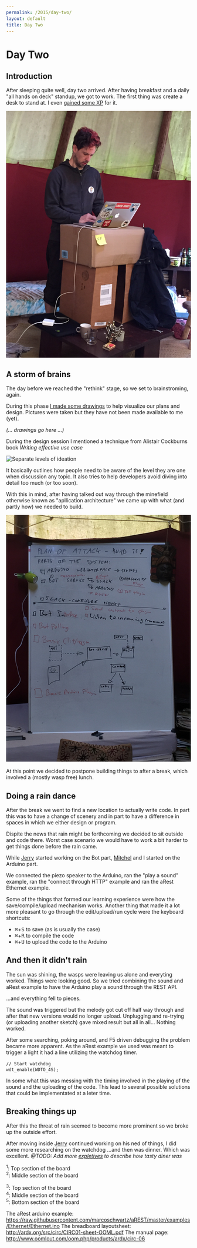 ```yaml
---
permalink: /2015/day-two/
layout: default
title: Day Two
---
```


# Day Two

## Introduction

After sleeping quite well, day two arrived. After having breakfast and a daily
"all hands on deck" standup, we got to work. The first thing was create a desk
to stand at. I even [gained some XP](https://twitter.com/shochdoerfer/status/636475360855654400)
for it.

![My standing desk](./day-02-standing-desk-01.jpg "My standing desk")

## A storm of brains

The day before we reached the "rethink" stage, so we set to brainstroming,
again.

During this phase [I made some drawings](https://twitter.com/Richard_Tuin/status/636480721612341248/)
to help visualize our plans and design. Pictures were taken but they have not
been made available to me (yet).

_(... drawings go here ...)_

During the design session I mentioned a technique from Alistair Cockburns book
_Writing effective use case_

![Separate levels of ideation](https://pjhobday.files.wordpress.com/2010/05/uc-goals.jpg "Separate levels of ideation")

It basically outlines how people need to be aware of the level they are one when
discussion any topic. It also tries to help developers avoid diving into detail
too much (or too soon).

With this in mind, after having talked out way through the minefield otherwise
known as "apllication architecture" we came up with what (and partly how) we
needed to build.

![Third photo of the whiteboard](./day-02-whiteboard-01.jpg "Third photo of the whiteboard")

At this point we decided to postpone building things to after a break, which
involved a (mostly wasp free) lunch.

## Doing a rain dance

After the break we went to find a new location to actually write code. In part
this was to have a change of scenery and in part to have a difference in spaces
in which we either design or program.

Dispite the news that rain might be forthcoming we decided to sit outside and
code there. Worst case scenario we would have to work a bit harder to get things
done before the rain came.

While [Jerry] started working on the Bot part, [Mitchel] and I started on the
Arduino part.

We connected the piezo speaker to the Arduino, ran the "play a sound" example,
ran the "connect through HTTP" example and ran the aRest Ethernet example.

Some of the things that formed our learning experience were how the
save/compile/upload mechanism works. Another thing that made it a lot more
pleasant to go through the edit/upload/run cycle were the keyboard shortcuts:

- <kbd>⌘</kbd>+<kbd>S</kbd> to save (as is usually the case)
- <kbd>⌘</kbd>+<kbd>R</kbd> to compile the code
- <kbd>⌘</kbd>+<kbd>U</kbd> to upload the code to the Arduino

## And then it didn't rain

The sun was shining, the wasps were leaving us alone and everyting worked.
Things were looking good. So we tried combining the sound and aRest example to
have the Arduino play a sound through the REST API.

...and everything fell to pieces.

The sound was triggered but the melody got cut off half way through and after
that new versions would no longer upload. Unplugging and re-trying (or uploading
another sketch) gave mixed result but all in all... Nothing worked.

After some searching, poking around, and F5 driven debugging the problem became
more apparent. As the aRest example we used was meant to trigger a light it had
a line utilizing the watchdog timer.

    // Start watchdog
    wdt_enable(WDTO_4S);

In some what this was messing with the timing involved in the playing of the
sound and the uploading of the code. This lead to several possible solutions
that could be implementated at a leter time.

## Breaking things up

After this the threat of rain seemed to become more prominent so we broke up the
outside effort.

After moving inside [Jerry] continued working on his ned of things, I did some
more researching on the watchdog ...and then was dinner. Which was excellent.
_@TODO: Add more [expletives](https://www.google.co.uk/search?q=expletive) to
describe how tasty diner was_


<sup>1</sup>: Top section of the board  
<sup>2</sup>: Middle section of the board


<sup>3</sup>: Top section of the board  
<sup>4</sup>: Middle section of the board  
<sup>5</sup>: Bottom section of the board



The aRest arduino example: https://raw.githubusercontent.com/marcoschwartz/aREST/master/examples/Ethernet/Ethernet.ino
The breadboard layoutsheet: http://ardx.org/src/circ/CIRC01-sheet-OOML.pdf
The manual page: http://www.oomlout.com/oom.php/products/ardx/circ-06


[Mitchel]: https://twitter.com/MVerschoof
[Jerry]: https://twitter.com/getfocusnl
[Arduino]: https://www.arduino.cc
[Richard]: https://twitter.com/Richard_Tuin
